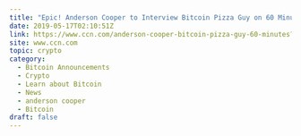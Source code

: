```yaml
---
title: "Epic! Anderson Cooper to Interview Bitcoin Pizza Guy on 60 Minutes"
date: 2019-05-17T02:10:51Z
link: https://www.ccn.com/anderson-cooper-bitcoin-pizza-guy-60-minutes?utm_medium=RSS&utm_source=hune
site: www.ccn.com
topic: crypto
category:
  - Bitcoin Announcements
  - Crypto
  - Learn about Bitcoin
  - News
  - anderson cooper
  - Bitcoin
draft: false
---
```

